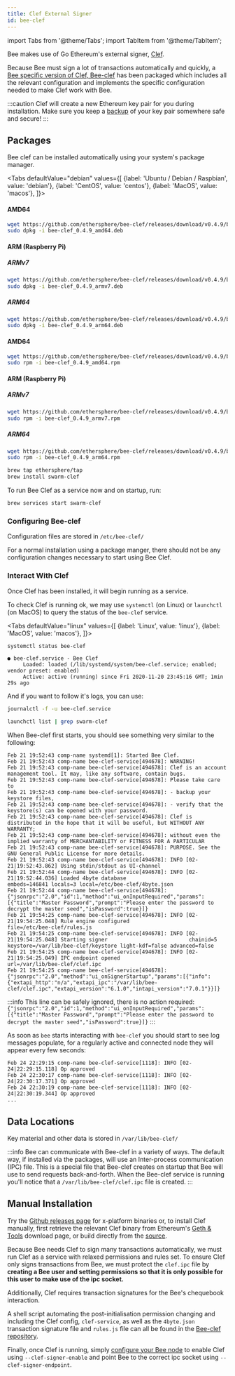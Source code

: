 ```yaml
---
title: Clef External Signer
id: bee-clef
---
```


import Tabs from '@theme/Tabs';
import TabItem from '@theme/TabItem';

Bee makes use of Go Ethereum's external signer, [Clef](https://geth.ethereum.org/docs/clef/tutorial).

Because Bee must sign a lot of transactions automatically and quickly, a [Bee specific version of Clef, Bee-clef](https://github.com/ethersphere/bee-clef) has been packaged which includes all the relevant configuration and implements the specific configuration needed to make Clef work with Bee.

:::caution
Clef will create a new Ethereum key pair for you during installation. Make sure you keep a [backup](/docs/maintenance/backups) of your key pair somewhere safe and secure!
:::

## Packages

Bee clef can be installed automatically using your system's package manager.




<Tabs
  defaultValue="debian"
  values={[
    {label: 'Ubuntu / Debian / Raspbian', value: 'debian'},
    {label: 'CentOS', value: 'centos'},
    {label: 'MacOS', value: 'macos'},
  ]}>
<TabItem value="debian">

#### AMD64

```bash
wget https://github.com/ethersphere/bee-clef/releases/download/v0.4.9/bee-clef_0.4.9_amd64.deb
sudo dpkg -i bee-clef_0.4.9_amd64.deb
```

#### ARM (Raspberry Pi)

##### ARMv7

```bash
wget https://github.com/ethersphere/bee-clef/releases/download/v0.4.9/bee-clef_0.4.9_armv7.deb
sudo dpkg -i bee-clef_0.4.9_armv7.deb
```

##### ARM64

```bash
wget https://github.com/ethersphere/bee-clef/releases/download/v0.4.9/bee-clef_0.4.9_arm64.deb
sudo dpkg -i bee-clef_0.4.9_arm64.deb
```

</TabItem>
<TabItem value="centos">

#### AMD64

```bash
wget https://github.com/ethersphere/bee-clef/releases/download/v0.4.9/bee-clef_0.4.9_amd64.rpm
sudo rpm -i bee-clef_0.4.9_amd64.rpm
```

#### ARM (Raspberry Pi)

##### ARMv7

```bash
wget https://github.com/ethersphere/bee-clef/releases/download/v0.4.9/bee-clef_0.4.9_armv7.rpm
sudo rpm -i bee-clef_0.4.9_armv7.rpm
```

##### ARM64

```bash
wget https://github.com/ethersphere/bee-clef/releases/download/v0.4.9/bee-clef_0.4.9_arm64.rpm
sudo rpm -i bee-clef_0.4.9_arm64.rpm
```

</TabItem>
<TabItem value="macos">

```bash
brew tap ethersphere/tap
brew install swarm-clef
```

To run Bee Clef as a service now and on startup, run:

```bash
brew services start swarm-clef
```

</TabItem>
</Tabs>


### Configuring Bee-clef
Configuration files are stored in `/etc/bee-clef/`

For a normal installation using a package manger, there should not be any configuration changes necessary to start using Bee Clef.

### Interact With Clef

Once Clef has been installed, it will begin running as a service.

To check Clef is running ok, we may use `systemctl` (on Linux) or `launchctl` (on MacOS) to query the status of the `bee-clef` service.


<Tabs
  defaultValue="linux"
  values={[
    {label: 'Linux', value: 'linux'},
    {label: 'MacOS', value: 'macos'},
  ]}>
  <TabItem value="linux">

```bash
systemctl status bee-clef
```

```
● bee-clef.service - Bee Clef
     Loaded: loaded (/lib/systemd/system/bee-clef.service; enabled; vendor preset: enabled)
     Active: active (running) since Fri 2020-11-20 23:45:16 GMT; 1min 29s ago
```

And if you want to follow it's logs, you can use:
```bash
journalctl -f -u bee-clef.service
```

</TabItem>
  <TabItem value="macos">

```bash
launchctl list | grep swarm-clef
```

  </TabItem>
</Tabs>

When Bee-clef first starts, you should see something very similar to the following:
```log
Feb 21 19:52:43 comp-name systemd[1]: Started Bee Clef.
Feb 21 19:52:43 comp-name bee-clef-service[494678]: WARNING!
Feb 21 19:52:43 comp-name bee-clef-service[494678]: Clef is an account management tool. It may, like any software, contain bugs.
Feb 21 19:52:43 comp-name bee-clef-service[494678]: Please take care to
Feb 21 19:52:43 comp-name bee-clef-service[494678]: - backup your keystore files,
Feb 21 19:52:43 comp-name bee-clef-service[494678]: - verify that the keystore(s) can be opened with your password.
Feb 21 19:52:43 comp-name bee-clef-service[494678]: Clef is distributed in the hope that it will be useful, but WITHOUT ANY WARRANTY;
Feb 21 19:52:43 comp-name bee-clef-service[494678]: without even the implied warranty of MERCHANTABILITY or FITNESS FOR A PARTICULAR
Feb 21 19:52:43 comp-name bee-clef-service[494678]: PURPOSE. See the GNU General Public License for more details.
Feb 21 19:52:43 comp-name bee-clef-service[494678]: INFO [02-21|19:52:43.862] Using stdin/stdout as UI-channel
Feb 21 19:52:44 comp-name bee-clef-service[494678]: INFO [02-21|19:52:44.036] Loaded 4byte database                    embeds=146841 locals=3 local=/etc/bee-clef/4byte.json
Feb 21 19:52:44 comp-name bee-clef-service[494678]: {"jsonrpc":"2.0","id":1,"method":"ui_onInputRequired","params":[{"title":"Master Password","prompt":"Please enter the password to decrypt the master seed","isPassword":true}]}
Feb 21 19:54:25 comp-name bee-clef-service[494678]: INFO [02-21|19:54:25.048] Rule engine configured                   file=/etc/bee-clef/rules.js
Feb 21 19:54:25 comp-name bee-clef-service[494678]: INFO [02-21|19:54:25.048] Starting signer                          chainid=5 keystore=/var/lib/bee-clef/keystore light-kdf=false advanced=false
Feb 21 19:54:25 comp-name bee-clef-service[494678]: INFO [02-21|19:54:25.049] IPC endpoint opened                      url=/var/lib/bee-clef/clef.ipc
Feb 21 19:54:25 comp-name bee-clef-service[494678]: {"jsonrpc":"2.0","method":"ui_onSignerStartup","params":[{"info":{"extapi_http":"n/a","extapi_ipc":"/var/lib/bee-clef/clef.ipc","extapi_version":"6.1.0","intapi_version":"7.0.1"}}]}
```

:::info
This line can be safely ignored, there is no action required: `{"jsonrpc":"2.0","id":1,"method":"ui_onInputRequired","params":[{"title":"Master Password","prompt":"Please enter the password to decrypt the master seed","isPassword":true}]}`
:::



As soon as `bee` starts interacting with `bee-clef` you should start to see log messages populate, for a regularly active and connected node they will appear every few seconds:
```
Feb 24 22:29:15 comp-name bee-clef-service[1118]: INFO [02-24|22:29:15.118] Op approved
Feb 24 22:30:17 comp-name bee-clef-service[1118]: INFO [02-24|22:30:17.371] Op approved
Feb 24 22:30:19 comp-name bee-clef-service[1118]: INFO [02-24|22:30:19.344] Op approved
...
```


## Data Locations

Key material and other data is stored in `/var/lib/bee-clef/`

:::info
Bee can communicate with Bee-clef in a variety of ways. The default way, if installed via the packages, will use an Inter-process communication (IPC) file. This is a special file that Bee-clef creates on startup that Bee will use to send requests back-and-forth. When the Bee-clef service is running you'll notice that a `/var/lib/bee-clef/clef.ipc` file is created.
:::

## Manual Installation

Try the [Github releases page](https://github.com/ethersphere/bee-clef/releases) for x-platform binaries or, to install Clef manually, first retrieve the relevant Clef binary from Ethereum's [Geth & Tools](https://geth.ethereum.org/downloads/) download page, or build directly from the [source](https://github.com/ethereum/go-ethereum/wiki/Building-Ethereum).

Because Bee needs Clef to sign many transactions automatically, we must run Clef as a service with relaxed permissions and rules set. To ensure Clef only signs transactions from Bee, we must protect the `clef.ipc` file by **creating a Bee user and setting permissions so that it is only possible for this user to make use of the ipc socket.**

Additionally, Clef requires transaction signatures for the Bee's chequebook interaction.

A shell script automating the post-initialisation permission changing and including the Clef config, `clef-service`, as well as the `4byte.json` transaction signature file and `rules.js` file can all be found in the [Bee-clef repository](https://github.com/ethersphere/bee-clef/tree/master/packaging).

Finally, once Clef is running, simply [configure your Bee node](/docs/installation/configuration) to enable Clef using `--clef-signer-enable` and point Bee to the correct ipc socket using `--clef-signer-endpoint`.
